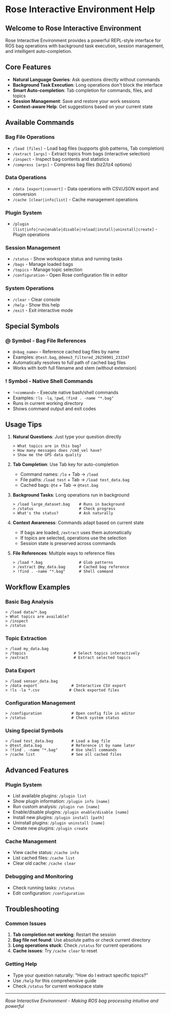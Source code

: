 # Rose Interactive Environment Help

## Welcome to Rose Interactive Environment

Rose Interactive Environment provides a powerful REPL-style interface for ROS bag operations with background task execution, session management, and intelligent auto-completion.

## Core Features

- **Natural Language Queries**: Ask questions directly without commands
- **Background Task Execution**: Long operations don't block the interface  
- **Smart Auto-completion**: Tab completion for commands, files, and topics
- **Session Management**: Save and restore your work sessions
- **Context-aware Help**: Get suggestions based on your current state

## Available Commands

### Bag File Operations
- `/load [files]` - Load bag files (supports glob patterns, Tab completion)
- `/extract [args]` - Extract topics from bags (interactive selection)
- `/inspect` - Inspect bag contents and statistics
- `/compress [args]` - Compress bag files (bz2/lz4 options)

### Data Operations
- `/data [export|convert]` - Data operations with CSV/JSON export and conversion
- `/cache [clear|info|list]` - Cache management operations

### Plugin System
- `/plugin [list|info|run|enable|disable|reload|install|uninstall|create]` - Plugin operations

### Session Management
- `/status` - Show workspace status and running tasks
- `/bags` - Manage loaded bags
- `/topics` - Manage topic selection
- `/configuration` - Open Rose configuration file in editor

### System Operations
- `/clear` - Clear console
- `/help` - Show this help
- `/exit` - Exit interactive mode

## Special Symbols

### @ Symbol - Bag File References
- `@<bag_name>` - Reference cached bag files by name
- Examples: `@test.bag`, `@demo3_filtered_20250901_233347`
- Automatically resolves to full path of cached bag files
- Works with both full filename and stem (without extension)

### ! Symbol - Native Shell Commands
- `!<command>` - Execute native bash/shell commands
- Examples: `!ls -la`, `!pwd`, `!find . -name "*.bag"`
- Runs in current working directory
- Shows command output and exit codes

## Usage Tips

1. **Natural Questions**: Just type your question directly
   ```
   > What topics are in this bag?
   > How many messages does /cmd_vel have?
   > Show me the GPS data quality
   ```

2. **Tab Completion**: Use Tab key for auto-completion
   - Command names: `/lo` + Tab → `/load`
   - File paths: `/load test` + Tab → `/load test_data.bag`
   - Cached bags: `@te` + Tab → `@test.bag`

3. **Background Tasks**: Long operations run in background
   ```
   > /load large_dataset.bag    # Runs in background
   > /status                    # Check progress
   > What's the status?         # Ask naturally
   ```

4. **Context Awareness**: Commands adapt based on current state
   - If bags are loaded, `/extract` uses them automatically
   - If topics are selected, operations use the selection
   - Session state is preserved across commands

5. **File References**: Multiple ways to reference files
   ```
   > /load *.bag                # Glob patterns
   > /extract @my_data.bag      # Cached bag reference
   > !find . -name "*.bag"      # Shell command
   ```

## Workflow Examples

### Basic Bag Analysis
```
> /load data/*.bag
> What topics are available?
> /inspect
> /status
```

### Topic Extraction
```
> /load my_data.bag
> /topics                     # Select topics interactively
> /extract                    # Extract selected topics
```

### Data Export
```
> /load sensor_data.bag
> /data export               # Interactive CSV export
> !ls -la *.csv             # Check exported files
```

### Configuration Management
```
> /configuration             # Open config file in editor
> /status                    # Check system status
```

### Using Special Symbols
```
> /load test_data.bag        # Load a bag file
> @test_data.bag             # Reference it by name later
> !find . -name "*.bag"      # Use shell commands
> /cache list                # See all cached files
```

## Advanced Features

### Plugin System
- List available plugins: `/plugin list`
- Show plugin information: `/plugin info [name]`
- Run custom analysis: `/plugin run [name]`
- Enable/disable plugins: `/plugin enable/disable [name]`
- Install new plugins: `/plugin install [path]`
- Uninstall plugins: `/plugin uninstall [name]`
- Create new plugins: `/plugin create`

### Cache Management
- View cache status: `/cache info`
- List cached files: `/cache list`
- Clear old cache: `/cache clear`

### Debugging and Monitoring
- Check running tasks: `/status`
- Edit configuration: `/configuration`

## Troubleshooting

### Common Issues

1. **Tab completion not working**: Restart the session
2. **Bag file not found**: Use absolute paths or check current directory
3. **Long operations stuck**: Check `/status` for current operations
4. **Cache issues**: Try `/cache clear` to reset

### Getting Help

- Type your question naturally: "How do I extract specific topics?"
- Use `/help` for this comprehensive guide
- Check `/status` for current workspace state

---

*Rose Interactive Environment - Making ROS bag processing intuitive and powerful*
